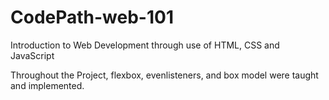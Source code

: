 # CodePath-web-101
Introduction to Web Development through use of HTML, CSS and JavaScript

Throughout the Project, flexbox, evenlisteners, and box model were taught and implemented.
